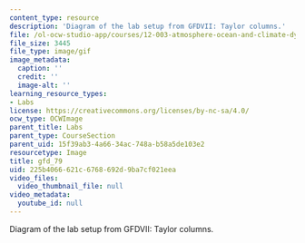 ```yaml
---
content_type: resource
description: 'Diagram of the lab setup from GFDVII: Taylor columns.'
file: /ol-ocw-studio-app/courses/12-003-atmosphere-ocean-and-climate-dynamics-fall-2008/225b4066621c6768692d9ba7cf021eea_gfd_79.gif
file_size: 3445
file_type: image/gif
image_metadata:
  caption: ''
  credit: ''
  image-alt: ''
learning_resource_types:
- Labs
license: https://creativecommons.org/licenses/by-nc-sa/4.0/
ocw_type: OCWImage
parent_title: Labs
parent_type: CourseSection
parent_uid: 15f39ab3-4a66-34ac-748a-b58a5de103e2
resourcetype: Image
title: gfd_79
uid: 225b4066-621c-6768-692d-9ba7cf021eea
video_files:
  video_thumbnail_file: null
video_metadata:
  youtube_id: null
---
```

Diagram of the lab setup from GFDVII: Taylor columns.